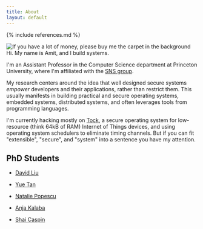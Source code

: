 ```yaml
---
title: About
layout: default
---
```


{% include references.md %}

![If you have a lot of money, please buy me the carpet in the
background](/assets/images/me.webp "If you have a lot of money, please buy me
the carpet in the background")  
Hi. My name is Amit, and I build systems.

I'm an Assistant Professor in the Computer Science department at Princeton
University, where I'm affiliated with the [SNS
group](https://sns.cs.princeton.edu).

My research centers around the idea that well designed secure systems _empower_
developers and their applications, rather than restrict them. This usually
manifests in building practical and secure operating systems, embedded systems,
distributed systems, and often leverages tools from programming languages.

I'm currently hacking mostly on [Tock](https://tockos.org), a secure operating
system for low-resource (think 64kB of RAM) Internet of Things devices, and
using operating system schedulers to eliminate timing channels. But if you can
fit "extensible", "secure", and "system" into a sentence you have my
attention.

## PhD Students

  * [David Liu](https://www.cs.princeton.edu/~hl7/)

  * [Yue Tan](https://www.cs.princeton.edu/~yuetan/)

  * [Natalie Popescu](https://www.cs.princeton.edu/~npopescu/)

  * [Anja Kalaba](https://www.cs.princeton.edu/~akalaba/)

  * [Shai Caspin](https://www.cs.princeton.edu/~akalaba/)

